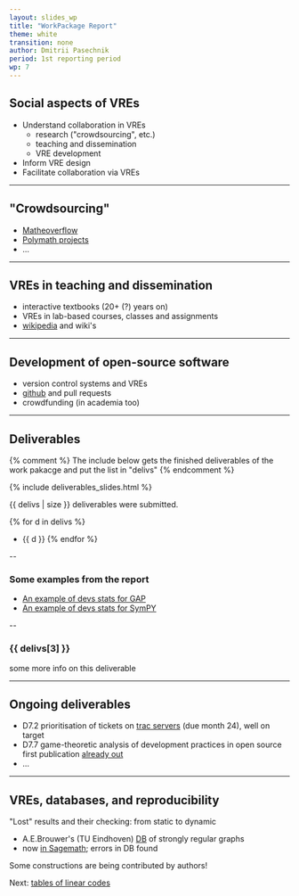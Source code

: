 ```yaml
---
layout: slides_wp
title: "WorkPackage Report"
theme: white
transition: none
author: Dmitrii Pasechnik
period: 1st reporting period
wp: 7
---
```


<section data-markdown data-separator="^---\n" data-separator-vertical="^--\n">

## Social aspects of VREs

 - Understand collaboration in VREs
   * research ("crowdsourcing", etc.)
   * teaching and dissemination
   * VRE development
 - Inform VRE design
 - Facilitate collaboration via VREs

---
## "Crowdsourcing"

 - [Matheoverflow](https://mathoverflow.net/)
 - [Polymath projects](http://michaelnielsen.org/polymath1/index.php?title=Polymath1)
 - ...

---
## VREs in teaching and dissemination

 - interactive textbooks (20+ (?) years on)
 - VREs in lab-based courses, classes and assignments
 - [wikipedia](https://en.wikipedia.org/) and wiki's 

---
## Development of open-source software

 - version control systems and VREs
 - [github](http://github.com) and pull requests
 - crowdfunding (in academia too)

---
## Deliverables

{% comment %}
The include below gets the finished deliverables of the work pakacge and put the list in "delivs"
{% endcomment %}

{% include deliverables_slides.html %}

{{ delivs | size }} deliverables were submitted.

{% for d in delivs %}
- {{ d }}
{% endfor %}

--
### Some examples from the report 

 - [An example of devs stats for GAP](http://users.ox.ac.uk/~coml0531/wp7ex/docs/gap-system/gap/contributors.html)
 - [An example of devs stats for SymPY](http://users.ox.ac.uk/~coml0531/wp7ex/docs/sympy/sympy/contributors.html)

--
### {{ delivs[3] }}

some more info on this deliverable

---
## Ongoing deliverables 

 - D7.2 prioritisation of tickets on [trac servers](https://trac.sagemath.org/)
   (due month 24), well on target
 - D7.7 game-theoretic analysis of development practices in open source
   first publication [already out](http://dl.acm.org/citation.cfm?id=2936934)
 - ...

---
## VREs, databases, and reproducibility

 "Lost" results and their checking: from static
 to dynamic

 - A.E.Brouwer's (TU Eindhoven) [DB](http://www.win.tue.nl/~aeb/graphs/srg/srgtab.html) of strongly regular graphs
 - now [in Sagemath](https://doi.org/10.1007/s10623-016-0264-x); errors in DB found

Some constructions are being contributed by authors! 

Next: [tables of linear codes](http://codetables.de/)


</section>


